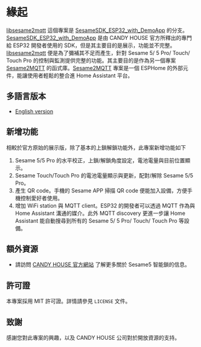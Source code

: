 # 緣起
[libsesame2mqtt](https://github.com/js4jiang5/libsesame2mqtt) 這個專案是 [SesameSDK_ESP32_with_DemoApp](https://github.com/CANDY-HOUSE/SesameSDK_ESP32_with_DemoApp) 的分支。<br>
[SesameSDK_ESP32_with_DemoApp](https://github.com/CANDY-HOUSE/SesameSDK_ESP32_with_DemoApp) 是由 CANDY HOUSE 官方所釋出的專門給 ESP32 開發者使用的 SDK，但是其主要目的是展示，功能並不完整。[libsesame2mqtt](https://github.com/js4jiang5/libsesame2mqtt) 便是為了彌補其不足而產生，針對 Sesame 5/ 5 Pro/ Touch/ Touch Pro 的控制與監測提供完整的功能。其主要目的是作為另一個專案 [Sesame2MQTT](https://github.com/js4jiang5/Sesame2MQTT) 的函式庫。[Sesame2MQTT](https://github.com/js4jiang5/Sesame2MQTT) 專案是一個 ESPHome 的外部元件，能讓使用者輕鬆的整合進 Home Assistant 平台。 

## 多語言版本
- [English version](README_EN.md)

## 新增功能
相較於官方原始的展示版，除了基本的上鎖解鎖功能外，此專案新增功能如下
1. Sesame 5/5 Pro 的水平校正，上鎖/解鎖角度設定，電池電量與目前位置顯示。
2. Sesame Touch/Touch Pro 的電池電量顯示與更新，配對/解除 Sesame 5/5 Pro。
3. 產生 QR code。手機的 Sesame APP 掃描 QR code 便能加入設備，方便手機控制愛好者使用。
4. 增加 WiFi station 與 MQTT client。ESP32 的開發者可以透過 MQTT 作為與 Home Assistant 溝通的媒介。此外 MQTT discovery 更進一步讓 Home Assistant 能自動搜尋到所有的 Sesame 5/ 5 Pro/ Touch/ Touch Pro 等設備。

## 額外資源
- 請訪問 [CANDY HOUSE 官方網站](https://jp.candyhouse.co/) 了解更多關於 Sesame5 智能鎖的信息。

## 許可證
本專案採用 MIT 許可證。詳情請參見 `LICENSE` 文件。

## 致謝
感謝您對此專案的興趣，以及 CANDY HOUSE 公司對於開放資源的支持。
